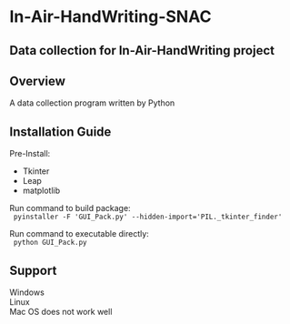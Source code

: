 # In-Air-HandWriting-SNAC

## Data collection for In-Air-HandWriting project

## Overview
A data collection program written by Python


## Installation Guide

Pre-Install:
* Tkinter
* Leap
* matplotlib

Run command to build package:\
``` pyinstaller -F 'GUI_Pack.py' --hidden-import='PIL._tkinter_finder'```

Run command to executable directly:\
``` python GUI_Pack.py```

## Support
Windows\
Linux\
Mac OS does not work well